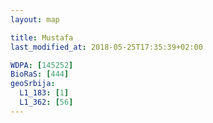 ```yaml
---
layout: map

title: Mustafa
last_modified_at: 2018-05-25T17:35:39+02:00

WDPA: [145252]
BioRaS: [444]
geoSrbija:
  L1_183: [1]
  L1_362: [56]
---
```

